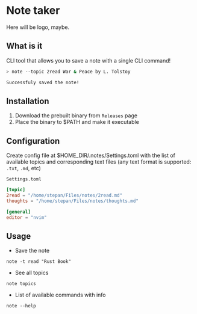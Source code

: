 # Note taker

Here will be logo, maybe.

## What is it

CLI tool that allows you to save a note with a single CLI command!

```sh
> note --topic 2read War & Peace by L. Tolstoy

Successfuly saved the note!
```

## Installation

1) Download the prebuilt binary from `Releases` page
2) Place the binary to $PATH and make it executable

## Configuration

Create config file at $HOME_DIR/.notes/Settings.toml with the list of available topics and corresponding text files (any text format is supported: `.txt`, `.md`, etc)

`Settings.toml`

```toml
[topic]
2read = "/home/stepan/Files/notes/2read.md"
thoughts = "/home/stepan/Files/notes/thoughts.md"

[general]
editor = "nvim"
```

## Usage

* Save the note

```
note -t read "Rust Book"
```

* See all topics

```
note topics
```

* List of available commands with info

```
note --help
```

